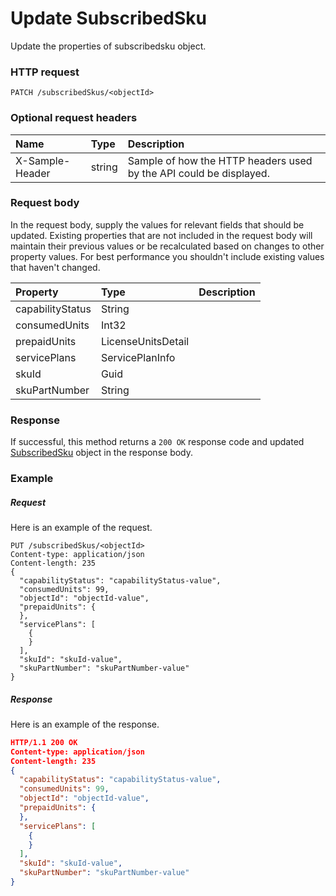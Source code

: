 # Update SubscribedSku

Update the properties of subscribedsku object.
### HTTP request
```http
PATCH /subscribedSkus/<objectId>
```
### Optional request headers
| Name       | Type | Description|
|:-----------|:------|:----------|
| X-Sample-Header  | string  | Sample of how the HTTP headers used by the API could be displayed.|

### Request body
In the request body, supply the values for relevant fields that should be updated. Existing properties that are not included in the request body will maintain their previous values or be recalculated based on changes to other property values. For best performance you shouldn't include existing values that haven't changed.

| Property	   | Type	|Description|
|:---------------|:--------|:----------|
|capabilityStatus|String||
|consumedUnits|Int32||
|prepaidUnits|LicenseUnitsDetail||
|servicePlans|ServicePlanInfo||
|skuId|Guid||
|skuPartNumber|String||

### Response
If successful, this method returns a `200 OK` response code and updated [SubscribedSku](../resources/subscribedsku.md) object in the response body.
### Example
##### Request
Here is an example of the request.
```http
PUT /subscribedSkus/<objectId>
Content-type: application/json
Content-length: 235
{
  "capabilityStatus": "capabilityStatus-value",
  "consumedUnits": 99,
  "objectId": "objectId-value",
  "prepaidUnits": {
  },
  "servicePlans": [
    {
    }
  ],
  "skuId": "skuId-value",
  "skuPartNumber": "skuPartNumber-value"
}
```
##### Response
Here is an example of the response.
```json
HTTP/1.1 200 OK
Content-type: application/json
Content-length: 235
{
  "capabilityStatus": "capabilityStatus-value",
  "consumedUnits": 99,
  "objectId": "objectId-value",
  "prepaidUnits": {
  },
  "servicePlans": [
    {
    }
  ],
  "skuId": "skuId-value",
  "skuPartNumber": "skuPartNumber-value"
}
```

<!-- uuid: 46e3dcb2-e16a-4156-8669-b538748bbdd1
2015-10-12 23:28:12 UTC -->
